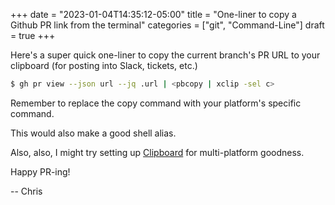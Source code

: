 +++
date = "2023-01-04T14:35:12-05:00"
title = "One-liner to copy a Github PR link from the terminal"
categories = ["git", "Command-Line"]
draft = true
+++

Here's a super quick one-liner to copy the current branch's PR URL to your
clipboard (for posting into Slack, tickets, etc.)

```bash
$ gh pr view --json url --jq .url | <pbcopy | xclip -sel c>
```

Remember to replace the copy command with your platform's specific command.

This would also make a good shell alias.

Also, also, I might try setting up [Clipboard][1] for multi-platform goodness.

Happy PR-ing!

-- Chris

[1]: https://github.com/Slackadays/Clipboard
